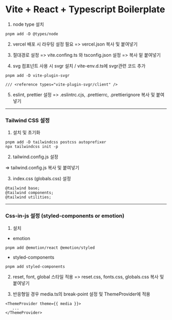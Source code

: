 # Vite + React + Typescript Boilerplate

1. node type 설치

```
pnpm add -D @types/node
```

2. vercel 배포 시 라우팅 설정 필요
   => vercel.json 복사 및 붙여넣기

3. 절대경로 설정
   => vite.confing.ts 와 tsconfig.json 설정
   => 복사 밑 붙여넣기

4. svg 컴포넌트 사용 시 svgr 설치 / vite-env.d.ts에 svgr관련 코드 추가

```
pnpm add -D vite-plugin-svgr
```

```
/// <reference types="vite-plugin-svgr/client" />
```

5. eslint, prettier 설정
   => .eslintrc.cjs, .prettierrc, .prettierignore 복사 및 붙여넣기

---

### Tailwind CSS 설정

1. 설치 및 초기화

```
pnpm add -D tailwindcss postcss autoprefixer
npx tailwindcss init -p
```

2. tailwind.config.js 설정

=> tailwind.config.js 복사 및 붙여넣기

3. index.css (globals.css) 설정

```
@tailwind base;
@tailwind components;
@tailwind utilities;
```

---

### Css-in-js 설정 (styled-components or emotion)

1. 설치

- emotion

```
pnpm add @emotion/react @emotion/styled
```

- styled-components

```
pnpm add styled-components
```

2. reset, font, global 스타일 적용
   => reset.css, fonts.css, globals.css 복사 및 붙여넣기

3. 반응형일 경우 media.ts의 break-point 설정 및 ThemeProvider에 적용

```
<ThemeProvider theme={{ media }}>
   ...
</ThemeProvider>
```
